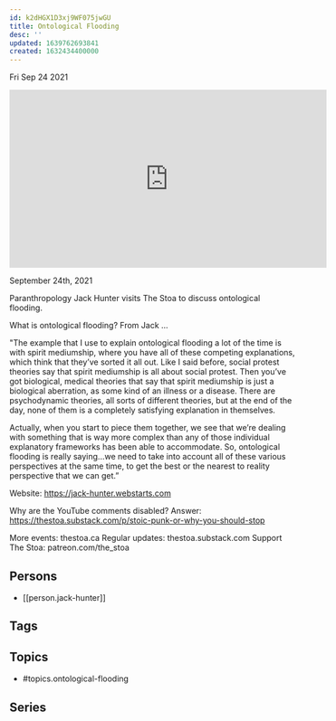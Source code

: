 ```yaml
---
id: k2dHGX1D3xj9WF075jwGU
title: Ontological Flooding
desc: ''
updated: 1639762693841
created: 1632434400000
---
```





Fri Sep 24 2021

<iframe width="560" height="315" src="https://www.youtube.com/embed/HZB9hPi6dtA" title="Ontological Flooding w/ Jack Hunter" frameborder="0" allow="accelerometer; autoplay; clipboard-write; encrypted-media; gyroscope; picture-in-picture" allowfullscreen ></iframe>

September 24th, 2021

Paranthropology Jack Hunter visits The Stoa to discuss ontological flooding.

What is ontological flooding? From Jack ...

"The example that I use to explain ontological flooding a lot of the time is with spirit mediumship, where you have all of these competing explanations, which think that they’ve sorted it all out. Like I said before, social protest theories say that spirit mediumship is all about social protest. Then you’ve got biological, medical theories that say that spirit mediumship is just a biological aberration, as some kind of an illness or a disease. There are psychodynamic theories, all sorts of different theories, but at the end of the day, none of them is a completely satisfying explanation in themselves.

Actually, when you start to piece them together, we see that we’re dealing with something that is way more complex than any of those individual explanatory frameworks has been able to accommodate. So, ontological flooding is really saying...we need to take into account all of these various perspectives at the same time, to get the best or the nearest to reality perspective that we can get.”

Website: https://jack-hunter.webstarts.com

Why are the YouTube comments disabled? Answer: https://thestoa.substack.com/p/stoic-punk-or-why-you-should-stop

More events: thestoa.ca
Regular updates: thestoa.substack.com
Support The Stoa: patreon.com/the_stoa

## Persons

- [[person.jack-hunter]]

## Tags



## Topics

- #topics.ontological-flooding

## Series




